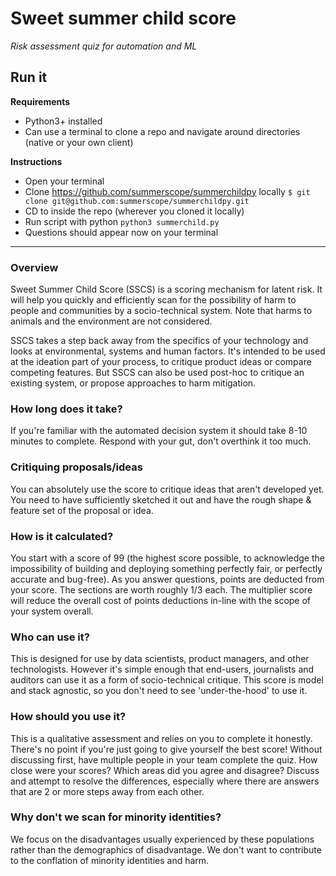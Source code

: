 # Sweet summer child score
_Risk assessment quiz for automation and ML_

## Run it
**Requirements**   
- Python3+ installed
- Can use a terminal to clone a repo and navigate around directories (native or your own client) 

**Instructions**  
- Open your terminal 
- Clone https://github.com/summerscope/summerchildpy locally `$ git clone git@github.com:summerscope/summerchildpy.git`
- CD to inside the repo (wherever you cloned it locally) 
- Run script with python `python3 summerchild.py`
- Questions should appear now on your terminal

---------------------------------------

### Overview
Sweet Summer Child Score (SSCS) is a scoring mechanism for latent risk. It will help you quickly and efficiently scan for the possibility of harm to people and communities by a socio-technical system. Note that harms to animals and the environment are not considered.   

SSCS takes a step back away from the specifics of your technology and looks at environmental, systems and human factors. It's intended to be used at the ideation part of your process, to critique product ideas or compare competing features. But SSCS can also be used post-hoc to critique an existing system, or propose approaches to harm mitigation.

### How long does it take?
If you're familiar with the automated decision system it should take 8-10 minutes to complete. Respond with your gut, don't overthink it too much.

### Critiquing proposals/ideas
You can absolutely use the score to critique ideas that aren't developed yet. You need to have sufficiently sketched it out and have the rough shape & feature set of the proposal or idea.

### How is it calculated?
You start with a score of 99 (the highest score possible, to acknowledge the impossibility of building and deploying something perfectly fair, or perfectly accurate and bug-free). As you answer questions, points are deducted from your score. The sections are worth roughly 1/3 each. The multiplier score will reduce the overall cost of points deductions in-line with the scope of your system overall.

### Who can use it?
This is designed for use by data scientists, product managers, and other technologists. However it's simple enough that end-users, journalists and auditors can use it as a form of socio-technical critique. This score is model and stack agnostic, so you don't need to see 'under-the-hood' to use it.

### How should you use it?
This is a qualitative assessment and relies on you to complete it honestly. There's no point if you're just going to give yourself the best score! Without discussing first, have multiple people in your team complete the quiz. How close were your scores? Which areas did you agree and disagree? Discuss and attempt to resolve the differences, especially where there are answers that are 2 or more steps away from each other.

### Why don't we scan for minority identities?
We focus on the disadvantages usually experienced by these populations rather than the demographics of disadvantage. We don't want to contribute to the conflation of minority identities and harm.
